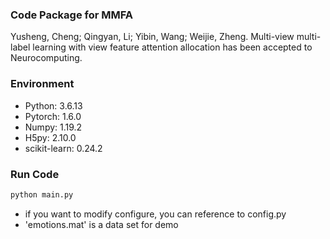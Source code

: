 ### Code Package for MMFA

Yusheng, Cheng; Qingyan, Li; Yibin, Wang; Weijie, Zheng. Multi-view multi-label learning with view feature attention allocation has been accepted to Neurocomputing.

### Environment
- Python: 3.6.13
- Pytorch: 1.6.0
- Numpy: 1.19.2
- H5py: 2.10.0
- scikit-learn: 0.24.2

### Run Code
```bash
python main.py
```
- if you want to modify configure, you can reference to config.py
- 'emotions.mat' is a data set for demo

